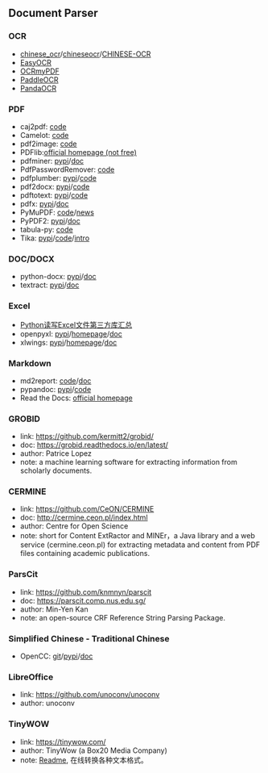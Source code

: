 ## **Document Parser**

### OCR
  * [chinese_ocr](https://github.com/YCG09/chinese_ocr)/[chineseocr](https://github.com/chineseocr/chineseocr)/[CHINESE-OCR](https://github.com/xiaofengShi/CHINESE-OCR)
  * [EasyOCR](https://github.com/JaidedAI/EasyOCR)
  * [OCRmyPDF](https://github.com/jbarlow83/OCRmyPDF)
  * [PaddleOCR](https://github.com/PaddlePaddle/PaddleOCR)
  * [PandaOCR](https://github.com/miaomiaosoft/PandaOCR)

### PDF
  * caj2pdf: [code](https://github.com/caj2pdf/caj2pdf)
  * Camelot: [code](https://github.com/camelot-dev/camelot)
  * pdf2image: [code](https://github.com/Belval/pdf2image)
  * PDFlib:[official homepage (not free)](https://www.pdflib.com/)
  * pdfminer: [pypi](https://pypi.org/project/pdfminer/)/[doc](https://euske.github.io/pdfminer/index.html)
  * PdfPasswordRemover: [code](https://github.com/SeppPenner/PdfPasswordRemover)
  * pdfplumber: [pypi](https://pypi.org/project/pdfplumber/)/[code](https://github.com/jsvine/pdfplumber)
  * pdf2docx: [pypi](https://pypi.org/project/pdf2docx/)/[code](https://github.com/dothinking/pdf2docx)
  * pdftotext: [pypi](https://pypi.org/project/pdftotext/)/[code](https://github.com/jalan/pdftotext)
  * pdfx: [pypi](https://pypi.org/project/pdfx/1.3.0/)/[doc](https://www.metachris.com/pdfx/)
  * PyMuPDF: [code](https://github.com/pymupdf/PyMuPDF)/[news](https://mp.weixin.qq.com/s/BJphKWPpl5UxDdbRV89GuQ)
  * PyPDF2: [pypi](https://pypi.org/project/PyPDF2/)/[doc](http://mstamy2.github.io/PyPDF2/)
  * tabula-py: [code](https://github.com/chezou/tabula-py)
  * Tika: [pypi](https://pypi.org/project/tika/1.8.8/)/[code](https://github.com/chrismattmann/tika-python)/[intro](https://www.cnblogs.com/baiboy/p/tika.html)

### DOC/DOCX
  * python-docx: [pypi](https://pypi.org/project/python-docx/)/[doc](https://python-docx.readthedocs.io/en/latest/#)
  * textract: [pypi](https://pypi.org/project/textract/)/[doc](https://textract.readthedocs.io/en/stable/)
  
### Excel
  * [Python读写Excel文件第三方库汇总](https://blog.csdn.net/qq_34617032/article/details/80433939)
  * openpyxl: [pypi](https://pypi.org/project/openpyxl/)/[homepage](https://openpyxl.readthedocs.io/en/stable/index.html)/[doc](https://openpyxl.readthedocs.io/en/stable/)
  * xlwings: [pypi](https://pypi.org/project/xlwings/)/[homepage](https://www.xlwings.org/)/[doc](https://docs.xlwings.org/en/stable/index.html)

### Markdown
  * md2report: [code](https://github.com/woolen-sheep/md2report)/[doc](https://woolen-sheep.github.io/md2report/)
  * pypandoc: [pypi](https://pypi.org/project/pypandoc/#installing-pandoc-manually)/[code](https://github.com/bebraw/pypandoc)
  * Read the Docs: [official homepage ](https://readthedocs.org/)

### GROBID
  * link: https://github.com/kermitt2/grobid/
  * doc: https://grobid.readthedocs.io/en/latest/
  * author: Patrice Lopez
  * note: a machine learning software for extracting information from scholarly documents.
  
### CERMINE
  * link: https://github.com/CeON/CERMINE
  * doc: http://cermine.ceon.pl/index.html
  * author: Centre for Open Science
  * note: short for Content ExtRactor and MINEr，a Java library and a web service (cermine.ceon.pl) for extracting metadata and content from PDF files containing academic publications. 

### ParsCit
  * link: https://github.com/knmnyn/parscit
  * doc: https://parscit.comp.nus.edu.sg/
  * author: Min-Yen Kan
  * note: an open-source CRF Reference String Parsing Package. 

### Simplified Chinese - Traditional Chinese
  * OpenCC: [git](https://github.com/BYVoid/OpenCC)/[pypi](https://pypi.org/project/opencc-python/)/[doc](https://bitbucket.org/victorlin/opencc_python)

### LibreOffice
 * link: https://github.com/unoconv/unoconv
 * author: unoconv

### TinyWOW
  * link: https://tinywow.com/
  * author: TinyWow (a Box20 Media Company)
  * note: [Readme](https://tinywow.com/your-data), 在线转换各种文本格式。
